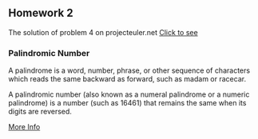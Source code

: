 ## Homework 2

The solution of problem 4 on projecteuler.net [Click to see](https://projecteuler.net/problem=4)

### Palindromic Number

A palindrome is a word, number, phrase, or other sequence of characters which reads the same backward as forward, such as madam or racecar.

A palindromic number (also known as a numeral palindrome or a numeric palindrome) is a number (such as 16461) that remains the same when its digits are reversed.

[More Info](https://en.wikipedia.org/wiki/Palindromic_number)
